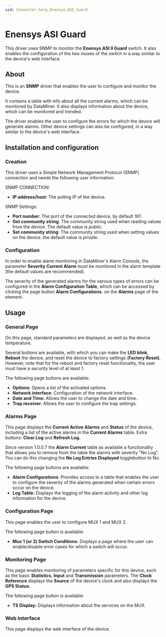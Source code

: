```yaml
---
uid: Connector_help_Enensys_ASI_Guard
---
```


# Enensys ASI Guard

This driver uses SNMP to monitor the **Enensys ASI II Guard** switch. It also enables the configuration of the two muxes of the switch in a way similar to the device's web interface.

## About

This is an **SNMP** driver that enables the user to configure and monitor the device.

It contains a table with info about all the current alarms, which can be monitored by DataMiner. It also displays information about the device, which can be monitored and trended.

The driver enables the user to configure the errors for which the device will generate alarms. Other device settings can also be configured, in a way similar to the device's web interface.

## Installation and configuration

### Creation

This driver uses a Simple Network Management Protocol (SNMP) connection and needs the following user information:

SNMP CONNECTION:

- **IP address/host**: The polling IP of the device.

SNMP Settings:

- **Port number**: The port of the connected device, by default *161*.
- **Get community string**: The community string used when reading values from the device. The default value is *public.*
- **Set community string**: The community string used when setting values on the device. the default value is *private*.

### Configuration

In order to enable alarm monitoring in DataMiner's Alarm Console, the parameter **Severity Current Alarm** must be monitored in the alarm template (the default values are recommended).

The severity of the generated alarms for the various types of errors can be configured in the **Alarm Configuration Table**, which can be accessed by clicking the page button **Alarm Configurations.** on the **Alarms** page of the element.

## Usage

### General Page

On this page, standard parameters are displayed, as well as the device temperature.

Several buttons are available, with which you can make the **LED blink**, **Reboot** the device, and reset the device to factory settings (**Factory Reset)**. However, note that for the reboot and factory reset functionality, the user must have a security level of at least 1.

The following page buttons are available:

- **Options**: Opens a list of the activated options.
- **Network interface**: Configuration of the network interface.
- **Date and Time:** Allows the user to change the date and time.
- **Trap receiver**: Allows the user to configure the trap settings.

### Alarms Page

This page displays the **Current Active Alarms** and **Status** of the device, including a list of the active alarms in the **Current Alarms** table. Extra buttons: **Clear Log** and **Refresh Log.**

Since version 1.0.0.7 the **Alarm Current** table as available a functionality that allows you to remove from the table the alarms with severity "No Log". You can do this changing the **No Log Entries Displayed** togglebutton to No.

The following page buttons are available:

- **Alarm Configurations**: Provides access to a table that enables the user to configure the severity of the alarms generated when certain errors occur on the device.
- **Log Table:** Displays the logging of the alarm activity and other log information for the device.

### Configuration Page

This page enables the user to configure MUX 1 and MUX 2.

The following page button is available:

- **Mux 1 (or 2) Switch Conditions:** Displays a page where the user can enable/disable error cases for which a switch will occur.

### Monitoring Page

This page enables monitoring of parameters specific for this device, such as the basic **Statistics**, **Input** and **Transmission** parameters. The **Clock Reference** displays the **Source** of the device's clock and also displays the **GPS Status.**

The following page button is available:

- **TS Display:** Displays information about the services on the MUX.

### Web Interface

This page displays the web interface of the device.
